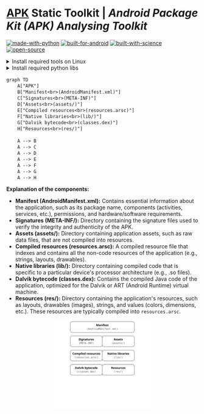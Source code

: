 # **[APK](https://youtube.com/playlist?list=PL9V4Zu3RroiVIEtSO4i4VLlfMJqppvxvh&si=MTyY7rk1Bu5R0ncD) Static Toolkit** | _Android Package Kit (APK) Analysing Toolkit_

[![made-with-python](http://forthebadge.com/images/badges/made-with-python.svg)](https://www.python.org/)
[![built-for-android](https://forthebadge.com/images/badges/built-for-android.svg)](https://www.android.com/)
[![built-with-science](https://forthebadge.com/images/badges/built-with-science.svg)](https://cyberthreatdefence.com/)
[![open-source](https://forthebadge.com/images/badges/open-source.svg)](https://cyberthreatdefence.com/)


<details>
 
 <summary>Install required tools on Linux</summary>
 
 ### For Ubuntu 18.04, 20.04, 22.04
 
 ```bash
 sudo apt-get update
 ```
 </details>
 
 
 <details>
 
 <summary>Install required python libs</summary>
 
 ### pip install
 ```bash
 pip install -r requirements.txt
 python3 setup.py install
 ```
 
 ### conda install
 ```bash
 conda config --add channels conda-forge
 conda install --file requirements_conda.txt
 python3 setup.py install
 ```
 
 </details>

 

```mermaid
graph TD
    A["APK"]
    B["Manifest<br>(AndroidManifest.xml)"]
    C["Signatures<br>(META-INF)"]
    D["Assets<br>(assets/)"]
    E["Compiled resources<br>(resources.arsc)"]
    F["Native libraries<br>(lib/)"]
    G["Dalvik bytecode<br>(classes.dex)"]
    H["Resources<br>(res/)"]
    
    A --> B
    A --> C
    A --> D
    A --> E
    A --> F
    A --> G
    A --> H
```
**Explanation of the components:**

* **Manifest (AndroidManifest.xml):** Contains essential information about the application, such as its package name, components (activities, services, etc.), permissions, and hardware/software requirements.
* **Signatures (META-INF/):** Directory containing the signature files used to verify the integrity and authenticity of the APK.
* **Assets (assets/):** Directory containing application assets, such as raw data files, that are not compiled into resources.
* **Compiled resources (resources.arsc):** A compiled resource file that indexes and contains all the non-code resources of the application (e.g., strings, layouts, drawables).
* **Native libraries (lib/):** Directory containing compiled code that is specific to a particular device's processor architecture (e.g., .so files).
* **Dalvik bytecode (classes.dex):** Contains the compiled Java code of the application, optimized for the Dalvik or ART (Android Runtime) virtual machine.
* **Resources (res/):** Directory containing the application's resources, such as layouts, drawables (images), strings, and values (colors, dimensions, etc.). These resources are typically compiled into `resources.arsc`.
<p align="center" href="https://www.android.com/"> 
<a href="https://www.android.com/"><picture><img width="50%" height="auto" src="./assets/apk.svg" height="175px" alt="APK"/></picture></a>
</p>
